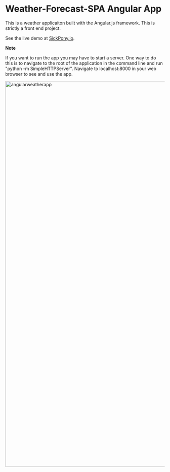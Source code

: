 # Weather-Forecast-SPA Angular App

This is a weather applicaiton built with the Angular.js framework. This is strictly a front end project.

See the live demo at [SickPony.io](http://angularweather.sickpony.io "Angular Weather SickPony.io").

****************Note****************

If you want to run the app you may have to start a server.
One way to do this is to navigate to the root of the application in the command line and  run "python -m  SimpleHTTPServer". Navigate to localhost:8000 in your web browser to see and use the app.

<img width="1216" alt="angularweatherapp" src="https://cloud.githubusercontent.com/assets/10776779/10374078/5e02c0e0-6dae-11e5-9c2c-198985b73a6c.png">
